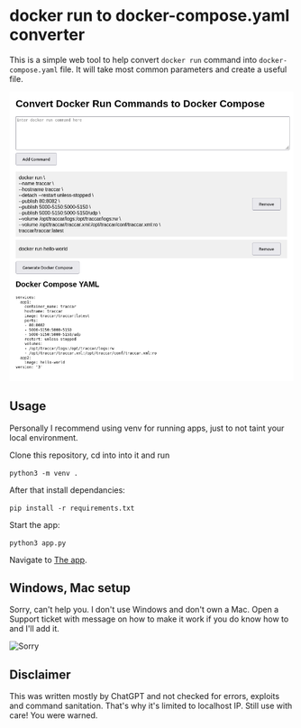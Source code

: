 # docker run to docker-compose.yaml converter

This is a simple web tool to help convert ```docker run``` command into ```docker-compose.yaml``` file. It will take most common parameters and create a useful file.

![Example page 1](/img/example1.png)

## Usage ##

Personally I recommend using venv for running apps, just to not taint your local environment.

Clone this repository, cd into into it and run

```python3 -m venv .```

After that install dependancies:

```pip install -r requirements.txt```

Start the app:

```python3 app.py```

Navigate to [The app](http://localhost:5000).

## Windows, Mac setup

Sorry, can't help you. I don't use Windows and don't own a Mac. Open a Support ticket with message on how to make it work if you do know how to and I'll add it.

![Sorry](/img/sorry.png)

## Disclaimer

This was written mostly by ChatGPT and not checked for errors, exploits and command sanitation. That's why it's limited to localhost IP. Still use with care! You were warned.
